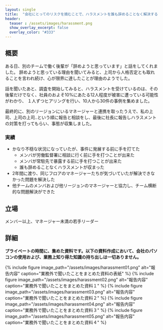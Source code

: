 ```yaml
---
layout: single
title:  "会社にとってのリスクを摘むことで、ハラスメントを誰も辞めることなく解決する"
header:
  teaser : /assets/images/harassment.png
  show_overlay_excerpt: false
  overlay_color: "#333"
---
```


## 概要

ある日、別のチームで働く後輩が「辞めようと思っています」と話をしてくれました。
辞めようと思っている理由を聞いてみると、上司から人格否定とも取れることを言われ続け、心が限界に達したことが理由のようでした。

話を聞いたあと、調査を開始してみると、ハラスメントを受けているのは、その後輩だけでなく、社員のおよそ10%にあたる12人程度が被害に遭っている可能性がわかり、
１人ずつヒアリングを行い、10人から30件の事例を集めました。

最終的に、別のリージョンにいるマネージャーと連携を取ったうえで、私の上司、上司の上司..という順に報告と相談をし、最後に社長に報告しハラスメントの対策を打ってもらい、事態が収集しました。

### 実績

* かなり不穏な状況になっていたが、事件に発展する前に手を打てた
  * メンバが労働監督署に相談に行く前に手を打つことが出来た
  * メンバが常駐先で暴露する前に手を打つことが出来た
  * 誰も辞めることなくハラスメントが収まった
* 2年間に渡り、同じフロアのマネージャーたちが気づいていたが解決できなかった問題を解決した
* 他チームのメンバおよび他リージョンのマネージャーと協力し、チーム横断的な問題解決ができた

## 立場

メンバー以上、マネージャー未満の若手リーダー

## 詳細

**プライベートの時間に、集めた資料です。以下の資料作成において、会社のパソコンの使用および、業務上知り得た知識の持ち出しは一切ありません。**

{% include figure image_path="/assets/images/harassment01.png" alt="報告内容" caption="業務外で聞いたことをまとめた資料の表紙" %}
{% include figure image_path="/assets/images/harassment02.png" alt="報告内容" caption="業務外で聞いたことをまとめた資料１" %}
{% include figure image_path="/assets/images/harassment03.png" alt="報告内容" caption="業務外で聞いたことをまとめた資料２" %}
{% include figure image_path="/assets/images/harassment04.png" alt="報告内容" caption="業務外で聞いたことをまとめた資料３" %}
{% include figure image_path="/assets/images/harassment05.png" alt="報告内容" caption="業務外で聞いたことをまとめた資料４" %}
